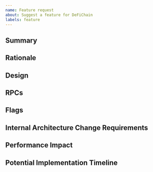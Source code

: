 ```yaml
---
name: Feature request
about: Suggest a feature for DeFiChain
labels: feature
---
```


<!-- 
- This issue tracker is only for technical issues related to the DeFi Blockchain.
- If the matter is security related, please disclose it privately via security@defichain.com
- Please use bullet points as much as possible.
-->

## Summary


## Rationale


## Design


## RPCs


## Flags


## Internal Architecture Change Requirements


## Performance Impact


## Potential Implementation Timeline


